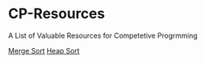 # CP-Resources
A List of Valuable Resources for Competetive Progrmming

[Merge Sort](https://www.hackerearth.com/practice/algorithms/sorting/merge-sort/tutorial/)
[Heap Sort](https://www.programiz.com/dsa/heap-sort)
